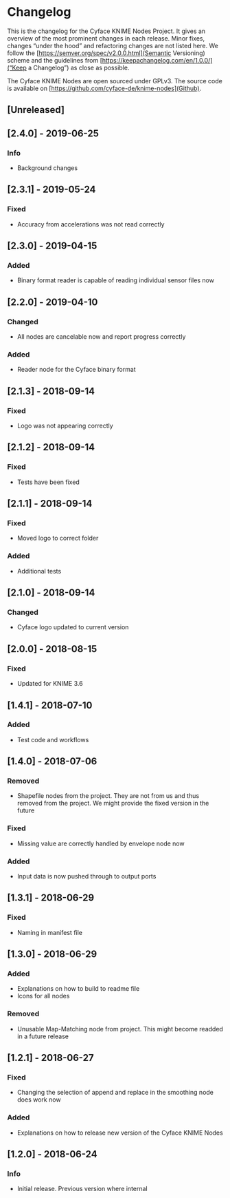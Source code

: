# Changelog

This is the changelog for the Cyface KNIME Nodes Project.
It gives an overview of the most prominent changes in each release. 
Minor fixes, changes “under the hood” and refactoring changes are not listed here. 
We follow the [https://semver.org/spec/v2.0.0.html](Semantic Versioning) scheme and the guidelines from [https://keepachangelog.com/en/1.0.0/](“Keep a Changelog”) as close as possible.

The Cyface KNIME Nodes are open sourced under GPLv3.
The source code is available on [https://github.com/cyface-de/knime-nodes](Github).

## [Unreleased]

## [2.4.0] - 2019-06-25
### Info
* Background changes

## [2.3.1] - 2019-05-24
### Fixed
* Accuracy from accelerations was not read correctly

## [2.3.0] - 2019-04-15
### Added
* Binary format reader is capable of reading individual sensor files now


## [2.2.0] - 2019-04-10
### Changed
* All nodes are cancelable now and report progress correctly
### Added
* Reader node for the Cyface binary format


## [2.1.3] - 2018-09-14
### Fixed
* Logo was not appearing correctly


## [2.1.2] - 2018-09-14
### Fixed
* Tests have been fixed


## [2.1.1] - 2018-09-14
### Fixed
* Moved logo to correct folder

### Added
* Additional tests

## [2.1.0] - 2018-09-14
### Changed
* Cyface logo updated to current version


## [2.0.0] - 2018-08-15
### Fixed
* Updated for KNIME 3.6

## [1.4.1] - 2018-07-10
### Added
* Test code and workflows


## [1.4.0] - 2018-07-06
### Removed
* Shapefile nodes from the project. They are not from us and thus removed from the project. We might provide the fixed version in the future

### Fixed
* Missing value are correctly handled by envelope node now

### Added
* Input data is now pushed through to output ports


## [1.3.1] - 2018-06-29
### Fixed
* Naming in manifest file


## [1.3.0] - 2018-06-29
### Added
* Explanations on how to build to readme file
* Icons for all nodes

### Removed
* Unusable Map-Matching node from project. This might become readded in a future release


## [1.2.1] - 2018-06-27
### Fixed
* Changing the selection of append and replace in the smoothing node does work now
### Added
* Explanations on how to release new version of the Cyface KNIME Nodes


## [1.2.0] - 2018-06-24
### Info
* Initial release. Previous version where internal

